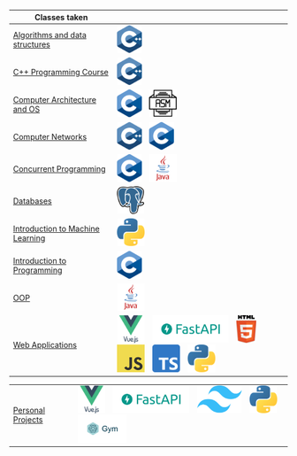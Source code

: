 | Classes taken                                                                                                                                                                       |                                                                                                                                                                                                                                                                                                                                                                                                                                                                                                         |
|-------------------------------------------------------------------------------------------------------------------------------------------------------------------------------------|---------------------------------------------------------------------------------------------------------------------------------------------------------------------------------------------------------------------------------------------------------------------------------------------------------------------------------------------------------------------------------------------------------------------------------------------------------------------------------------------------------|
| <a href="https://github.com/AleksanderWojsz/Finished_Projects/tree/master/Algorithms%20and%20data%20structures" target="_blank">Algorithms and data structures</a>                  | <img src="imgs/img_cpp.png" style="height:50px; width:auto; margin-right:10px;">                                                                                                                                                                                                                                                                                                                                                                                                                        |
| <a href="https://github.com/AleksanderWojsz/Finished_Projects/tree/master/C%2B%2B%20Programming%20Course" target="_blank">C++ Programming Course</a>                                | <img src="imgs/img_cpp.png" style="height:50px; width:auto; margin-right:10px;">                                                                                                                                                                                                                                                                                                                                                                                                                        |
| <a href="https://github.com/AleksanderWojsz/Finished_Projects/tree/master/Computer%20Architecture%20and%20Operating%20Systems" target="_blank">Computer Architecture and OS</a><br> | <img src="imgs/img_c.png" style="height:50px; width:auto; margin-right:10px;"> <img src="imgs/img_asm.png" style="height:50px; width:auto; margin-right:10px;">                                                                                                                                                                                                                                                                                                                                         |
| <a href="https://github.com/AleksanderWojsz/Finished_Projects/tree/master/Computer%20Networks" target="_blank">Computer Networks</a><br>                                            | <img src="imgs/img_cpp.png" style="height:50px; width:auto; margin-right:10px;">   <img src="imgs/img_c.png" style="height:50px; width:auto; margin-right:10px;">                                                                                                                                                                                                                                                                                                                                       |
| <a href="https://github.com/AleksanderWojsz/Finished_Projects/tree/master/Concurrent%20programming" target="_blank">Concurrent Programming</a><br>                                  | <img src="imgs/img_c.png" style="height:50px; width:auto; margin-right:10px;"> <img src="imgs/img_java.png" style="height:50px; width:auto; margin-right:10px;">                                                                                                                                                                                                                                                                                                                                        |
| <a href="https://github.com/AleksanderWojsz/Finished_Projects/tree/master/Databases" target="_blank">Databases</a><br>                                                              | <img src="imgs/img_postgresql.png" style="height:50px; width:auto; margin-right:10px;">                                                                                                                                                                                                                                                                                                                                                                                                                 |
| <a href="https://github.com/AleksanderWojsz/Finished_Projects/tree/master/Introduction%20to%20Machine%20Learning" target="_blank">Introduction to Machine Learning</a><br>          | <img src="imgs/img_py.png" style="height:50px; width:auto; margin-right:10px;">                                                                                                                                                                                                                                                                                                                                                                                                                         |
| <a href="https://github.com/AleksanderWojsz/Finished_Projects/tree/master/Introduction%20to%20programming" target="_blank">Introduction to Programming</a>                          | <img src="imgs/img_c.png" style="height:50px; width:auto; margin-right:10px;">                                                                                                                                                                                                                                                                                                                                                                                                                          |
| <a href="https://github.com/AleksanderWojsz/Finished_Projects/tree/master/Object%20Oriented%20Programming" target="_blank">OOP</a>                                                  | <img src="imgs/img_java.png" style="height:50px; width:auto; margin-right:10px;">                                                                                                                                                                                                                                                                                                                                                                                                                       |
| <a href="https://github.com/AleksanderWojsz/Finished_Projects/tree/master/Web%20Applications" target="_blank">Web Applications</a>                                                  | <img src="imgs/img_vue.png" style="height:50px; width:auto; margin-right:10px;"> <img src="imgs/img_fastapi.png" style="height:50px; width:auto; margin-right:10px;"> <img src="imgs/img_html.png" style="height:50px; width:auto; margin-right:10px;"> <img src="imgs/img_js.png" style="height:50px; width:auto; margin-right:10px;"> <img src="imgs/img_ts.png" style="height:50px; width:auto; margin-right:10px;"> <img src="imgs/img_py.png" style="height:50px; width:auto; margin-right:10px;"> |

|                                                                                                                                      |                                                                                                                                                                                                                                                                                                                                                                                                                                      |
|--------------------------------------------------------------------------------------------------------------------------------------|--------------------------------------------------------------------------------------------------------------------------------------------------------------------------------------------------------------------------------------------------------------------------------------------------------------------------------------------------------------------------------------------------------------------------------------|
| <a href="https://github.com/AleksanderWojsz/Finished_Projects/tree/master/Personal%20Projects" target="_blank">Personal Projects</a> | <img src="imgs/img_vue.png" style="height:50px; width:auto; margin-right:10px;"> <img src="imgs/img_fastapi.png" style="height:50px; width:auto; margin-right:10px;"> <img src="imgs/img_tailwind.png" style="height:50px; width:auto; margin-right:10px;">  <img src="imgs/img_py.png" style="height:50px; width:auto; margin-right:10px;"> <img src="imgs/img_openai_gym.png" style="height:50px; width:auto; margin-right:10px;"> |
